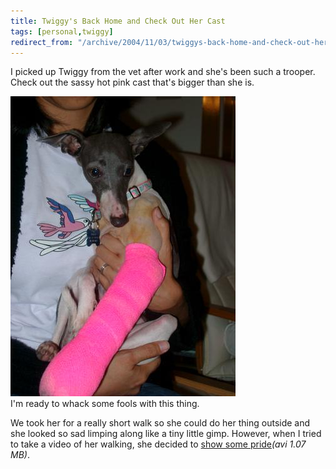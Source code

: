```yaml
---
title: Twiggy's Back Home and Check Out Her Cast
tags: [personal,twiggy]
redirect_from: "/archive/2004/11/03/twiggys-back-home-and-check-out-her-cast.aspx/"
---
```


I picked up Twiggy from the vet after work and she's been such a
trooper. Check out the sassy hot pink cast that's bigger than she is.

![Twiggy with her cast](/images/TwiggyInACast.jpg) \
I'm ready to whack some fools with this thing.

We took her for a really short walk so she could do her thing outside
and she looked so sad limping along like a tiny little gimp. However,
when I tried to take a video of her walking, she decided to [show some
pride](/images/GimpyTwiggy.AVI)*(avi 1.07 MB)*.

